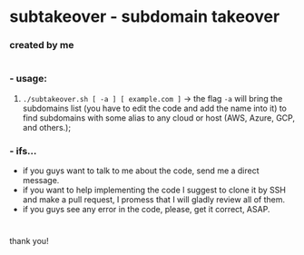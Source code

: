 # subtakeover - subdomain takeover
### created by me
#
### - usage:

1. `./subtakeover.sh [ -a ] [ example.com ]`  ->  the flag `-a` will bring the subdomains list (you have to edit the code and add the name into it) to find subdomains with some alias to any cloud or host (AWS, Azure, GCP, and others.);

### - ifs...

- if you guys want to talk to me about the code, send me a direct message.
- if you want to help implementing the code I suggest to clone it by SSH and make a pull request, I promess that I will gladly review all of them.
- if you guys see any error in the code, please, get it correct, ASAP.

#

thank you!
